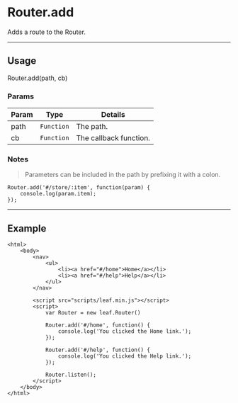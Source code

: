 # Router.add

Adds a route to the Router.

----------------------------------------------------------------------

## Usage

Router.add(path, cb)

### Params

| Param           | Type          | Details                          |
| --------------- | ------------- | -------------------------------- |
| path            | `Function`    | The path.                        |
| cb              | `Function`    | The callback function.           |

### Notes

> Parameters can be included in the path by prefixing it with a colon.

	Router.add('#/store/:item', function(param) {
		console.log(param.item);
	});

----------------------------------------------------------------------

## Example 

	<html>	
		<body>
			<nav>
				<ul>
					<li><a href="#/home">Home</a></li>
					<li><a href="#/help">Help</a></li>					
				</ul>
			</nav>
				
			<script src="scripts/leaf.min.js"></script>
			<script>	
				var Router = new leaf.Router()

				Router.add('#/home', function() {
					console.log('You clicked the Home link.');
				});

				Router.add('#/help', function() {
					console.log('You clicked the Help link.');
				});
				
				Router.listen();
			</script>
		</body>
	</html>	